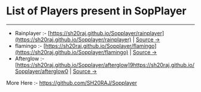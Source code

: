 # List of Players present in SopPlayer

---

- Rainplayer :- [https://sh20raj.github.io/Sopplayer/rainplayer](https://sh20raj.github.io/Sopplayer/rainplayer) | [Source ->](https://github.com/SH20RAJ/Sopplayer/tree/main/rainplayer)
- flamingo :- [https://sh20raj.github.io/Sopplayer/flamingo](https://sh20raj.github.io/Sopplayer/flamingo) | [Source ->](https://github.com/SH20RAJ/Sopplayer/tree/main/flamingo)
- Afterglow :- [https://sh20raj.github.io/Sopplayer/afterglow]9https://sh20raj.github.io/Sopplayer/afterglow0 | [Source ->](https://github.com/SH20RAJ/Sopplayer/tree/main/afterglow)

More Here :- https://github.com/SH20RAJ/Sopplayer
